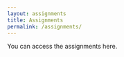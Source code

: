 ```yaml
---
layout: assignments
title: Assignments
permalink: /assignments/
---
```

You can access the assignments here. 